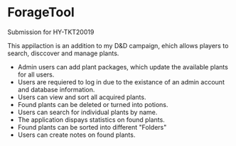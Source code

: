 # ForageTool
Submission for HY-TKT20019

This appilaction is an addition to my D&D campaign, ehich allows players to search, disccover and manage plants.

- Admin users can add plant packages, which update the available plants for all users.
- Users are requiered to log in due to the existance of an admin account and database information.
- Users can view and sort all acquired plants.
- Found plants can be deleted or turned into potions.
- Users can search for individual plants by name.
- The application dispays statistics on found plants.
- Found plants can be sorted into different "Folders"
- Users can create notes on found plants.
